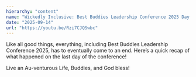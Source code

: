 ```yaml
---
hierarchy: "content"
name: "Wickedly Inclusive: Best Buddies Leadership Conference 2025 Day 3"
date: "2025-09-14"
url: "https://youtu.be/Rzi7CJQSwbc"
---
```


Like all good things, everything, including Best Buddies Leadership Conference 2025, has to eventually come to an end. Here’s a quick recap of what happened on the last day of the conference!

Live an Au-venturous Life, Buddies, and God bless!
